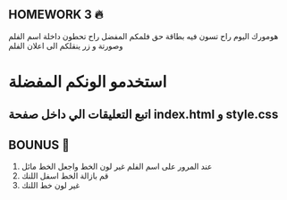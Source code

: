 ## HOMEWORK 3 🔥

هومورك اليوم راح تسون فيه بطاقة حق فلمكم المفضل راح تحطون داخلة اسم الفلم وصورتة و زر ينقلكم الى اعلان الفلم

# استخدمو الونكم المفضلة

## اتبع التعليقات الي داخل صفحة index.html و style.css

## BOUNUS 🧠

1. عند المرور على اسم الفلم غير لون الخط واجعل الخط مائل
2. قم بازالة الخط اسفل اللنك
3. غير لون خط اللنك
